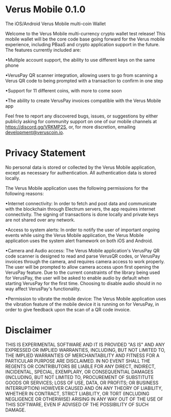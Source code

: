 # Verus Mobile 0.1.0
The iOS/Android Verus Mobile multi-coin Wallet

Welcome to the Verus Mobile multi-currency crypto wallet test release! This mobile wallet will be the core code base going forward for the Verus mobile experience, including PBaaS and crypto application support in the future. The features currently included are: 

•Multiple account support, the ability to use different keys on the same phone

•VerusPay QR scanner integration, allowing users to go from scanning a Verus QR code to being prompted with a transaction to confirm in one step

•Support for 11 different coins, with more to come soon

•The ability to create VerusPay invoices compatible with the Verus Mobile app

Feel free to report any discovered bugs, issues, or suggestions by either publicly asking for community support on one of our mobile channels at https://discord.gg/VRKMP2S, or, for more discretion, emailing development@veruscoin.io.

# Privacy Statement
No personal data is stored or collected by the Verus Mobile application, except as necessary for authentication. All authentication data is stored locally.

The Verus Mobile application uses the following permissions for the following reasons:

•Internet connectivity: In order to fetch and post data and communicate with the blockchain through Electrum servers, the app requires internet connectivity. The signing of transactions is done locally and private keys are not shared over any network.

•Access to system alerts: In order to notify the user of important ongoing events while using the Verus Mobile application, the Verus Mobile application uses the system alert framework on both iOS and Android.

•Camera and Audio access: The Verus Mobile application's VerusPay QR code scanner is designed to read and parse VerusQR codes, or VerusPay invoices through the camera, and requires camera access to work properly. The user will be prompted to allow camera access upon first opening the VerusPay feature. Due to the current constraints of the library being used for VerusPay, the user will be asked to enable audio by default when starting VerusPay for the first time. Choosing to disable audio should in no way affect VerusPay's functionality. 

•Permission to vibrate the mobile device: The Verus Mobile application uses the vibration feature of the mobile device it is running on for VerusPay, in order to give feedback upon the scan of a QR code invoice.

# Disclaimer

THIS IS EXPERIMENTAL SOFTWARE AND IT IS PROVIDED "AS IS" AND ANY EXPRESSED OR IMPLIED WARRANTIES, INCLUDING, BUT NOT LIMITED TO, THE IMPLIED WARRANTIES OF MERCHANTABILITY AND FITNESS FOR A PARTICULAR PURPOSE ARE DISCLAIMED. IN NO EVENT SHALL THE REGENTS OR CONTRIBUTORS BE LIABLE FOR ANY DIRECT, INDIRECT, INCIDENTAL, SPECIAL, EXEMPLARY, OR CONSEQUENTIAL DAMAGES (INCLUDING, BUT NOT LIMITED TO, PROCUREMENT OF SUBSTITUTE GOODS OR SERVICES; LOSS OF USE, DATA, OR PROFITS; OR BUSINESS INTERRUPTION) HOWEVER CAUSED AND ON ANY THEORY OF LIABILITY, WHETHER IN CONTRACT, STRICT LIABILITY, OR TORT (INCLUDING NEGLIGENCE OR OTHERWISE) ARISING IN ANY WAY OUT OF THE USE OF THIS SOFTWARE, EVEN IF ADVISED OF THE POSSIBILITY OF SUCH DAMAGE.
